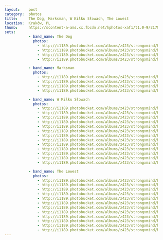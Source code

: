 ```yaml
---
layout:    post
category:  photos
title:     The Dog, Marksman, W Kilku Słowach, The Lowest
location:  Kraków, PL
thumb:     https://scontent-a-ams.xx.fbcdn.net/hphotos-xaf1/t1.0-9/217848_404170482963642_2031758922_n.jpg
sets:
           - band_name: The Dog
             photos: 
               - http://i1189.photobucket.com/albums/z423/strongxmind/habafest2014/_DSC2991_zpsca2c3408.jpg
               - http://i1189.photobucket.com/albums/z423/strongxmind/habafest2014/_DSC2994_zps19251851.jpg
               - http://i1189.photobucket.com/albums/z423/strongxmind/habafest2014/_DSC2995_zps8c47638b.jpg
               - http://i1189.photobucket.com/albums/z423/strongxmind/habafest2014/_DSC3000_zpsaf78e64b.jpg

           - band_name: Marksman
             photos: 
               - http://i1189.photobucket.com/albums/z423/strongxmind/habafest2014/_DSC3003_zps9da6a1b9.jpg
               - http://i1189.photobucket.com/albums/z423/strongxmind/habafest2014/_DSC3010_zps9245197a.jpg
               - http://i1189.photobucket.com/albums/z423/strongxmind/habafest2014/_DSC3006_zps13049306.jpg
               - http://i1189.photobucket.com/albums/z423/strongxmind/habafest2014/_DSC3005_zps4895d9ba.jpg

           - band_name: W Kilku Słowach
             photos: 
               - http://i1189.photobucket.com/albums/z423/strongxmind/habafest2014/_DSC3016_zps34e4cbd8.jpg
               - http://i1189.photobucket.com/albums/z423/strongxmind/habafest2014/_DSC3018_zps262f12f0.jpg
               - http://i1189.photobucket.com/albums/z423/strongxmind/habafest2014/_DSC3019_zps00f87dec.jpg
               - http://i1189.photobucket.com/albums/z423/strongxmind/habafest2014/_DSC3023_zpsd45ddecd.jpg
               - http://i1189.photobucket.com/albums/z423/strongxmind/habafest2014/_DSC3027_zpsb015e00c.jpg
               - http://i1189.photobucket.com/albums/z423/strongxmind/habafest2014/_DSC3036_zps40abd4ff.jpg
               - http://i1189.photobucket.com/albums/z423/strongxmind/habafest2014/_DSC3028_zps36b2d25a.jpg
               - http://i1189.photobucket.com/albums/z423/strongxmind/habafest2014/_DSC3025_zpsbb7752de.jpg
               - http://i1189.photobucket.com/albums/z423/strongxmind/habafest2014/_DSC3030_zps59074499.jpg
               - http://i1189.photobucket.com/albums/z423/strongxmind/habafest2014/_DSC3022_zpsf05774ba.jpg
               - http://i1189.photobucket.com/albums/z423/strongxmind/habafest2014/_DSC3031_zpsdea1ae16.jpg
               - http://i1189.photobucket.com/albums/z423/strongxmind/habafest2014/_DSC3037_zpsb1ff0005.jpg
               - http://i1189.photobucket.com/albums/z423/strongxmind/habafest2014/_DSC3033_zps31cd57e6.jpg

           - band_name: The Lowest
             photos: 
               - http://i1189.photobucket.com/albums/z423/strongxmind/habafest2014/_DSC3039_zps70ae8f21.jpg
               - http://i1189.photobucket.com/albums/z423/strongxmind/habafest2014/_DSC3040_zps23039992.jpg
               - http://i1189.photobucket.com/albums/z423/strongxmind/habafest2014/_DSC3047_zps4737272a.jpg
               - http://i1189.photobucket.com/albums/z423/strongxmind/habafest2014/_DSC3051_zps082de434.jpg
               - http://i1189.photobucket.com/albums/z423/strongxmind/habafest2014/_DSC3059_zpsc04d2f30.jpg
               - http://i1189.photobucket.com/albums/z423/strongxmind/habafest2014/_DSC3055_zpsa89dc742.jpg
               - http://i1189.photobucket.com/albums/z423/strongxmind/habafest2014/_DSC3056_zps458bf547.jpg
               - http://i1189.photobucket.com/albums/z423/strongxmind/habafest2014/_DSC3050_zpsf9e1fecc.jpg
               - http://i1189.photobucket.com/albums/z423/strongxmind/habafest2014/_DSC3057_zps93f060c0.jpg
               - http://i1189.photobucket.com/albums/z423/strongxmind/habafest2014/_DSC3045_zps7a48aede.jpg
               - http://i1189.photobucket.com/albums/z423/strongxmind/habafest2014/_DSC3058_zpse4c96ba8.jpg
               - http://i1189.photobucket.com/albums/z423/strongxmind/habafest2014/_DSC3054_zps367845ba.jpg
---
```

